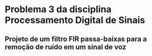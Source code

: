# Problema 3 da disciplina Processamento Digital de Sinais

## Projeto de um filtro FIR passa-baixas para a remoção de ruído em um sinal de voz
